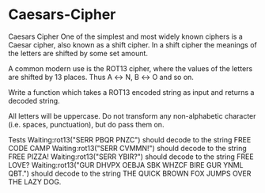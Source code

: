 # Caesars-Cipher
Caesars Cipher
One of the simplest and most widely known ciphers is a Caesar cipher, also known as a shift cipher. In a shift cipher the meanings of the letters are shifted by some set amount.

A common modern use is the ROT13 cipher, where the values of the letters are shifted by 13 places. Thus A ↔ N, B ↔ O and so on.

Write a function which takes a ROT13 encoded string as input and returns a decoded string.

All letters will be uppercase. Do not transform any non-alphabetic character (i.e. spaces, punctuation), but do pass them on.

Tests
Waiting:rot13("SERR PBQR PNZC") should decode to the string FREE CODE CAMP
Waiting:rot13("SERR CVMMN!") should decode to the string FREE PIZZA!
Waiting:rot13("SERR YBIR?") should decode to the string FREE LOVE?
Waiting:rot13("GUR DHVPX OEBJA SBK WHZCF BIRE GUR YNML QBT.") should decode to the string THE QUICK BROWN FOX JUMPS OVER THE LAZY DOG.
